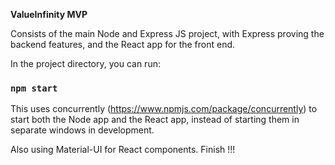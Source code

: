 **ValueInfinity MVP**

Consists of the main Node and Express JS project, with Express proving the backend features, and the React app for the front end.


In the project directory, you can run:

### `npm start`

This uses concurrently (https://www.npmjs.com/package/concurrently) to start both the Node app and the React app, instead of starting them in separate windows in development.

Also using Material-UI for React components.
  Finish !!!